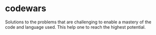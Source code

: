 # codewars
Solutions to the problems that are challenging to enable a mastery of the code and language used. This help one to reach the highest potential.
